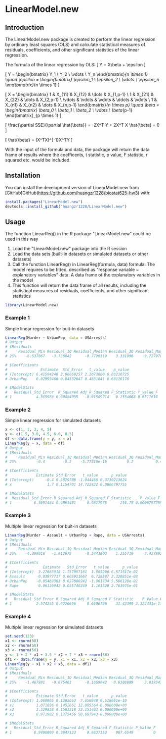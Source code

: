 # LinearModel.new
## Introduction
The LinearModel.new package is created to perform the linear regression by ordinary least squares (OLS) and calculate statistical measures of residuals, coefficients, and other significant statistics of the linear regression. 

The formula of the linear regression by OLS:
\[
Y = X\beta + \epsilon
\]

\[
Y = 
\begin{bmatrix}
Y_1 \\
Y_2 \\
\vdots \\
Y_n
\end{bmatrix}_{n \times 1}
\quad
\epsilon = 
\begin{bmatrix}
\epsilon_1 \\
\epsilon_2 \\
\vdots \\
\epsilon_n
\end{bmatrix}_{n \times 1}
\]

\[
X = 
\begin{bmatrix}
1 & X_{11} & X_{12} & \dots & X_{1,p-1} \\
1 & X_{21} & X_{22} & \dots & X_{2,p-1} \\
\vdots & \vdots & \vdots & \ddots & \vdots \\
1 & X_{n1} & X_{n2} & \dots & X_{n,p-1}
\end{bmatrix}_{n \times p}
\quad
\beta = 
\begin{bmatrix}
\beta_0 \\
\beta_1 \\
\beta_2 \\
\vdots \\
\beta_{p-1}
\end{bmatrix}_{p \times 1}
\]

\[
\frac{\partial SSE}{\partial \hat{\beta}} = -2X^T Y + 2X^T X  \hat{\beta} = 0
\]


\[
\hat{\beta} = (X^TX)^{-1}X^TY
\]

With the input of the formula and data, the package will return the data frame of results where the coefficents, t statistic, p value, F statistic, r squared etc. would be included. 

## Installation
You can install the development version of LinearModel.new from [GitHub]GitHub(https://github.com/huangzr1228/biostat625-hw3) with:
```r
install.packages("LinearModel.new")
devtools::install_github("huangzr1228/LinearModel.new")
```
## Usage
The function LinearReg() in the R package "LinearModel.new" could be used in this way
1. Load the ”LinearModel.new" package into the R session
2. Load the data sets (built-in datasets or simulated datasets or other datasets)
3. Call the function LinearReg() in LinearReg(formula, data)
formula: The model requires to be fitted, described as "response variable ~ explanatory variables"
data: A data frame of the explanatory variables in the model
4. This function will return the data frame of all results, including the statistical    measures of residuals, coefficients, and other significant statistics

```r
library(LinearModel.new)
```

### Example 1
Simple linear regression for buit-in datasets
```r
LinearReg(Murder ~ UrbanPop, data = USArrests)
# Output
# $Residuals
#     Residual_Min Residual_1Q Residual_Median Residual_3Q Residual_Max
# 25%    -6.537067   -3.736042      -0.7790319    3.331996     9.727978

# $Coefficients
#               Estimate  Std_Error   t_value    p_value
# (Intercept) 6.41594246 2.90669257 2.2073000 0.03210725
# UrbanPop    0.02093466 0.04332647 0.4831841 0.63116178

# $ModelStats
#   Residual_Std_Error  R_Squared Adj_R_Squared F_Statistic P_Value_F
# 1           4.389983 0.00484035   -0.01589214   0.2334668 0.6311618
```

### Example 2
Simple linear regression for simulated datasets
```r
x <- c(1, 2, 3, 4, 5)
y <- c(1.5, 3.0, 4.5, 6.0, 8.5)
df <- data.frame(y = y, x = x)
LinearReg(y ~ x, data = df)
# Output
# $Residuals
#     Residual_Min Residual_1Q Residual_Median Residual_3Q Residual_Max
# 25%         -0.4        -0.2    -5.77316e-15         0.2          0.4

# $Coefficients
#             Estimate Std_Error   t_value      p_value
# (Intercept)     -0.4 0.3829708 -1.044466 0.3730213624
# x                1.7 0.1154701 14.722432 0.0006797755

# $ModelStats
#  Residual_Std_Error R_Squared Adj_R_Squared F_Statistic    P_Value_F
# 1          0.3651484 0.9863481     0.9817975      216.75 0.0006797755
```

### Example 3
Multiple linear regression for buit-in datasets
```r
LinearReg(Murder ~ Assault + UrbanPop + Rape, data = USArrests)
# Output
# $Residuals
#     Residual_Min Residual_1Q Residual_Median Residual_3Q Residual_Max
# 25%    -4.399018   -1.912679      -0.3443603    1.255719     7.427892

# $Coefficients
#                Estimate   Std_Error   t_value      p_value
# (Intercept)  3.27663918 1.737997161  1.885296 6.571517e-02
# Assault      0.03977717 0.005911667  6.728587 2.328851e-08
# UrbanPop    -0.05469363 0.027880242 -1.961734 5.586128e-02
# Rape         0.06139942 0.055740249  1.101528 2.763975e-01

# $ModelStats
#   Residual_Std_Error R_Squared Adj_R_Squared F_Statistic    P_Value_F
# 1           2.574255 0.6720656     0.6506786    31.42399 3.322431e-11
```

### Example 4
Multiple linear regression for simulated datasets
```r
set.seed(123)
x1 <- rnorm(50)
x2 <- rnorm(50)
x3 <- rnorm(50)
y <- 1 + 2 * x1 + 3.5 * x2 + 7 * x3 + rnorm(50)
df1 <- data.frame(y = y, x1 = x1, x2 = x2, x3 = x3)
LinearReg(y ~ x1 + x2 + x3, data = df1)
# Output
# $Residuals
#     Residual_Min Residual_1Q Residual_Median Residual_3Q Residual_Max
# 25%    -1.467981   -0.675463      -0.1069042   0.6308809     3.019347

# $Coefficients
#             Estimate Std_Error   t_value      p_value
# (Intercept) 1.060995 0.1385663  7.656948 9.518661e-10
# x1          1.871836 0.1452661 12.885564 0.000000e+00
# x2          3.329838 0.1503218 22.151403 0.000000e+00
# x3          6.971902 0.1375456 50.687943 0.000000e+00

# $ModelStats
#   Residual_Std_Error R_Squared Adj_R_Squared F_Statistic P_Value_F
# 1          0.9406099 0.9847123     0.9837153    987.6549         0
```
